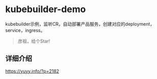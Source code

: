 # kubebuilder-demo
kubebuilder示例，监听CR，自动部署产品服务，创建对应的deployment，service，ingress。

> 彦祖，给个Star!

## 详细介绍

https://yuyy.info/?p=2182
